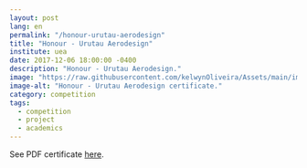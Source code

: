 ```yaml
---
layout: post
lang: en
permalink: "/honour-urutau-aerodesign"
title: "Honour - Urutau Aerodesign"
institute: uea
date: 2017-12-06 18:00:00 -0400
description: "Honour - Urutau Aerodesign."
image: "https://raw.githubusercontent.com/kelwynOliveira/Assets/main/img/certificates/licences-and-certifications/uea/urutau/honour-urutau-aerodesign.jpg"
image-alt: "Honour - Urutau Aerodesign certificate."
category: competition
tags:
  - competition
  - project
  - academics
---
```


See PDF certificate <a href="https://docs.google.com/viewer?url=https://raw.githubusercontent.com/kelwynOliveira/Assets/main/PDF/certificates/licences-and-certifications/{{page.institute}}{{page.permalink}}.pdf" target="_blank">here</a>.
